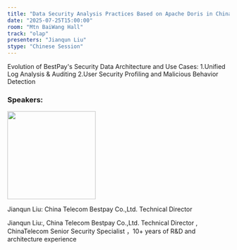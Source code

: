 ```yaml
---
title: "Data Security Analysis Practices Based on Apache Doris in China Telecom Bestpay"
date: "2025-07-25T15:00:00"
room: "Mtn BaiWang Hall"
track: "olap"
presenters: "Jianqun Liu"
stype: "Chinese Session"
---
```


Evolution of BestPay's Security Data Architecture and  Use Cases:
1.Unified Log Analysis & Auditing
2.User Security Profiling and  Malicious Behavior Detection

### Speakers:


<img src="https://sessionize.com/image/5d2c-400o400o1-hnSWVLuBppoevSEBHoui4s.jpg" width="200" /><br/>

Jianqun Liu: China Telecom Bestpay Co.,Ltd. Technical Director 

Jianqun Liu:, China Telecom Bestpay Co.,Ltd. Technical Director , ChinaTelecom Senior Security Specialist ，10+ years of R&D and architecture experience